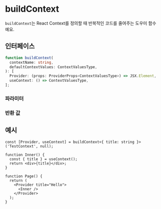 # buildContext

`buildContext`는 React Context를 정의할 때 반복적인 코드를 줄여주는 도우미 함수예요.

## 인터페이스
```ts
function buildContext(
  contextName: string,
  defaultContextValues: ContextValuesType,
): [
  Provider: (props: ProviderProps<ContextValuesType>) => JSX.Element,
  useContext: () => ContextValuesType,
];

```

### 파라미터

<Interface
  required
  name="contextName"
  type="string"
  description="컨텍스트의 이름이에요."
/>

<Interface
  name="defaultContextValues"
  type="ContextValuesType"
  description="컨텍스트에 전달할 기본 값이에요."
/>

### 반환 값

<Interface
  name=""
  type="[Provider: (props: ProviderProps<ContextValuesType>) => JSX.Element, useContext: () => ContextValuesType]"
  description="다음과 같은 형태의 튜플이에요:"
  :nested="[
    {
      name: 'Provider',
      type: '(props: ProviderProps<ContextValuesType>) => JSX.Element',
      description: '컨텍스트를 제공하는 컴포넌트예요.',
    },
    {
      name: 'useContext',
      type: '() => ContextValuesType',
      description: '컨텍스트를 사용하는 훅이에요.',
    },
  ]"
/>


## 예시

```tsx
const [Provider, useContext] = buildContext<{ title: string }>('TestContext', null);

function Inner() {
  const { title } = useContext();
  return <div>{title}</div>;
}

function Page() {
  return (
    <Provider title="Hello">
      <Inner />
    </Provider>
  );
}
```
  
